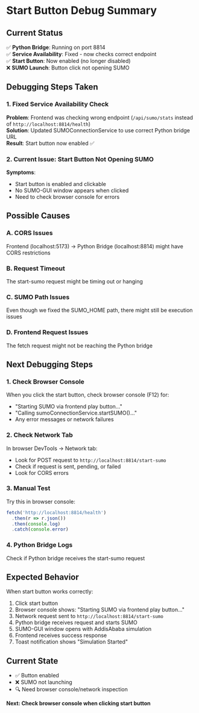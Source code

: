 # Start Button Debug Summary

## Current Status
✅ **Python Bridge**: Running on port 8814  
✅ **Service Availability**: Fixed - now checks correct endpoint  
✅ **Start Button**: Now enabled (no longer disabled)  
❌ **SUMO Launch**: Button click not opening SUMO  

## Debugging Steps Taken

### 1. Fixed Service Availability Check
**Problem**: Frontend was checking wrong endpoint (`/api/sumo/stats` instead of `http://localhost:8814/health`)  
**Solution**: Updated SUMOConnectionService to use correct Python bridge URL  
**Result**: Start button now enabled ✅

### 2. Current Issue: Start Button Not Opening SUMO
**Symptoms**:
- Start button is enabled and clickable
- No SUMO-GUI window appears when clicked
- Need to check browser console for errors

## Possible Causes

### A. CORS Issues
Frontend (localhost:5173) → Python Bridge (localhost:8814) might have CORS restrictions

### B. Request Timeout
The start-sumo request might be timing out or hanging

### C. SUMO Path Issues
Even though we fixed the SUMO_HOME path, there might still be execution issues

### D. Frontend Request Issues
The fetch request might not be reaching the Python bridge

## Next Debugging Steps

### 1. Check Browser Console
When you click the start button, check browser console (F12) for:
- "Starting SUMO via frontend play button..."
- "Calling sumoConnectionService.startSUMO()..."
- Any error messages or network failures

### 2. Check Network Tab
In browser DevTools → Network tab:
- Look for POST request to `http://localhost:8814/start-sumo`
- Check if request is sent, pending, or failed
- Look for CORS errors

### 3. Manual Test
Try this in browser console:
```javascript
fetch('http://localhost:8814/health')
  .then(r => r.json())
  .then(console.log)
  .catch(console.error)
```

### 4. Python Bridge Logs
Check if Python bridge receives the start-sumo request

## Expected Behavior
When start button works correctly:
1. Click start button
2. Browser console shows: "Starting SUMO via frontend play button..."
3. Network request sent to `http://localhost:8814/start-sumo`
4. Python bridge receives request and starts SUMO
5. SUMO-GUI window opens with AddisAbaba simulation
6. Frontend receives success response
7. Toast notification shows "Simulation Started"

## Current State
- ✅ Button enabled
- ❌ SUMO not launching
- 🔍 Need browser console/network inspection

**Next: Check browser console when clicking start button**